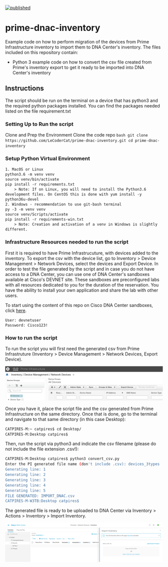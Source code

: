 [![published](https://static.production.devnetcloud.com/codeexchange/assets/images/devnet-published.svg)](https://developer.cisco.com/codeexchange/github/repo/LeCoderCat/prime-dnac-inventory)
# prime-dnac-inventory
Example code on how to perform migration of the devices from Prime Infrastructure inventory to import them to DNA Center's inventory.
The files included on this repository contain:

* Python 3 example code on how to convert the csv file created from Prime's inventory export to get it ready to be imported into DNA Center's inventory

## Instructions
The script should be run on the terminal on a device that has python3 and the required python packages installed.
You can find the packages needed listed on the file requirement.txt

### Setting Up to Run the script
Clone and Prep the Environment
    Clone the code repo
    ```bash
    git clone https://github.com/LeCoderCat/prime-dnac-inventory.git
    cd prime-dnac-inventory
    ```
   
### Setup Python Virtual Environment
    1. MacOS or Linux
    python3.6 -m venv venv
    source venv/bin/activate
    pip install -r requirements.txt
        > Note: If on Linux, you will need to install the Python3.6 development files. On CentOS this is done with yum install -y python36u-devel
    2. Windows - recommendation to use git-bash terminal
    py -3 -m venv venv
    source venv/Scripts/activate
    pip install -r requirements-win.txt
        > Note: Creation and activation of a venv in Windows is slightly different.
    
### Infrastructure Resources needed to run the script
First it is required to have Prime Infrastrucuture, with devices added to the inventory. To export the csv with the device list, go to Inventory > Device Management > Network Devices, select the devices and Export Device.
In order to test the file generated by the script and in case you do not have access to a DNA Center, you can use one of DNA Center's sandboxes available at Cisco's DEVNET site. These sandboxes are preconfigured labs with all resources dedicated to you for the duration of the reservation. You have the ability to install your own application and share the lab with other users.

To start using the content of this repo on Cisco DNA Center sandboxes, click [here](https://sandboxdnac.cisco.com/).

    User: devnetuser
    Password: Cisco123!

### How to run the script

To run the script you will first need the generated csv from Prime Infrastruture (Inventory > Device Management > Network Devices, Export Device).

![Export device inventory - Prime Infrastructure](/img/Prime.png)

Once you have it, place the script file and the csv generated from Prime Infrastructure on the same directory. Once that is done, go to the terminal and navigate to that same directory (in this case Desktop):

```bash
CATPIRES-M:~ catpires$ cd Desktop/
CATPIRES-M:Desktop catpires$ 
```
Then, run the script via python3 and indicate the csv filename (please do not include the file extension .csv!):

```bash
CATPIRES-M:Desktop catpires$ python3 convert_csv.py 
Enter the PI generated file name (don't include .csv): devices_3types
Generating line: 1
Generating line: 2
Generating line: 3
Generating line: 4
Generating line: 5
FILE GENERATED: IMPORT_DNAC.csv
CATPIRES-M-W3TB:Desktop catpires$ 
```
The generated file is ready to be uploaded to DNA Center via Inventory > Actions > Inventory > Import Inventory.

![Import device inventory from Prime - DNA Center](/img/DNAC.png)
